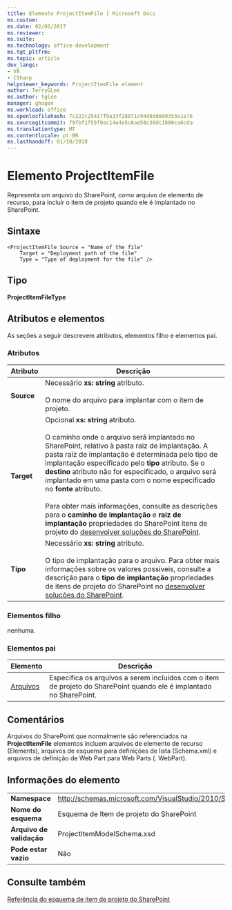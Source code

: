 ```yaml
---
title: Elemento ProjectItemFile | Microsoft Docs
ms.custom: 
ms.date: 02/02/2017
ms.reviewer: 
ms.suite: 
ms.technology: office-development
ms.tgt_pltfrm: 
ms.topic: article
dev_langs:
- VB
- CSharp
helpviewer_keywords: ProjectItemFile element
author: TerryGLee
ms.author: tglee
manager: ghogen
ms.workload: office
ms.openlocfilehash: 7c222c25417f9a33f28871c94d8dd0d9353e1e76
ms.sourcegitcommit: f9fbf1f55f9ac14e4e5c6ae58c30dc1800ca6cda
ms.translationtype: MT
ms.contentlocale: pt-BR
ms.lasthandoff: 01/10/2018
---
```

# <a name="projectitemfile-element"></a>Elemento ProjectItemFile
  Representa um arquivo do SharePoint, como arquivo de elemento de recurso, para incluir o item de projeto quando ele é implantado no SharePoint.  
  
## <a name="syntax"></a>Sintaxe  
  
```  
<ProjectItemFile Source = "Name of the file"  
    Target = "Deployment path of the file"  
    Type = "Type of deployment for the file" />  
```  
  
## <a name="type"></a>Tipo  
 **ProjectItemFileType**  
  
## <a name="attributes-and-elements"></a>Atributos e elementos  
 As seções a seguir descrevem atributos, elementos filho e elementos pai.  
  
### <a name="attributes"></a>Atributos  
  
|Atributo|Descrição|  
|---------------|-----------------|  
|**Source**|Necessário **xs: string** atributo.<br /><br /> O nome do arquivo para implantar com o item de projeto.|  
|**Target**|Opcional **xs: string** atributo.<br /><br /> O caminho onde o arquivo será implantado no SharePoint, relativo à pasta raiz de implantação. A pasta raiz de implantação é determinada pelo tipo de implantação especificado pelo **tipo** atributo. Se o **destino** atributo não for especificado, o arquivo será implantado em uma pasta com o nome especificado no **fonte** atributo.<br /><br /> Para obter mais informações, consulte as descrições para o **caminho de implantação** e **raiz de implantação** propriedades do SharePoint itens de projeto do [desenvolver soluções do SharePoint](../sharepoint/developing-sharepoint-solutions.md).|  
|**Tipo**|Necessário **xs: string** atributo.<br /><br /> O tipo de implantação para o arquivo. Para obter mais informações sobre os valores possíveis, consulte a descrição para o **tipo de implantação** propriedades de itens de projeto do SharePoint no [desenvolver soluções do SharePoint](../sharepoint/developing-sharepoint-solutions.md).|  
  
### <a name="child-elements"></a>Elementos filho  
 nenhuma.  
  
### <a name="parent-elements"></a>Elementos pai  
  
|Elemento|Descrição|  
|-------------|-----------------|  
|[Arquivos](../sharepoint/files-element.md)|Especifica os arquivos a serem incluídos com o item de projeto do SharePoint quando ele é implantado no SharePoint.|  
  
## <a name="remarks"></a>Comentários  
 Arquivos do SharePoint que normalmente são referenciados na **ProjectItemFile** elementos incluem arquivos de elemento de recurso (Elements), arquivos de esquema para definições de lista (Schema.xml) e arquivos de definição de Web Part para Web Parts (. WebPart).  
  
## <a name="element-information"></a>Informações do elemento  
  
|||  
|-|-|  
|**Namespace**|http://schemas.microsoft.com/VisualStudio/2010/SharePointTools/SharePointProjectItemModel|  
|**Nome do esquema**|Esquema de Item de projeto do SharePoint|  
|**Arquivo de validação**|ProjectItemModelSchema.xsd|  
|**Pode estar vazio**|Não|  
  
## <a name="see-also"></a>Consulte também  
 [Referência do esquema de item de projeto do SharePoint](../sharepoint/sharepoint-project-item-schema-reference.md)  
  
  